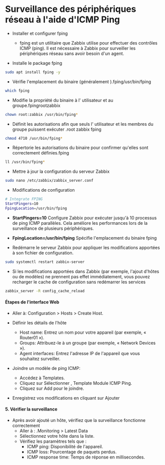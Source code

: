 # Surveillance des périphériques réseau à l'aide d'ICMP Ping

- Installer et configurer fping

  - fping est un utilitaire que Zabbix utilise pour effectuer des contrôles ICMP (ping). Il est nécessaire à Zabbix pour surveiller les périphériques réseau sans avoir besoin d'un agent.

- Installe le package fping

```sh
sudo apt install fping -y
```

- Vérifie l'emplacement du binaire (généralement ).fping/usr/bin/fping

```sh
which fping
```

- Modifie la propriété du binaire à l' utilisateur et au groupe.fpingrootzabbix

```sh
chown root:zabbix /usr/bin/fping*
```

- Définit les autorisations afin que seuls l' utilisateur et les membres du groupe puissent exécuter .root zabbix fping

```sh
chmod 4710 /usr/bin/fping*
```

- Répertorie les autorisations du binaire pour confirmer qu'elles sont correctement définies.fping

```sh
ll /usr/bin/fping*
```

- Mettre à jour la configuration du serveur Zabbix

```sh
sudo nano /etc/zabbix/zabbix_server.conf
```

- Modifications de configuration

```sh
# Integrate FPING
StartPingers=10
FpingLocation=/usr/bin/fping
```

- **StartPingers=10** Configure Zabbix pour exécuter jusqu'à 10 processus de ping ICMP parallèles. Cela améliore les performances lors de la surveillance de plusieurs périphériques.
- **FpingLocation=/usr/bin/fping** Spécifie l'emplacement du binaire fping

- Redémarre le serveur Zabbix pour appliquer les modifications apportées à son fichier de configuration.

```sh
sudo systemctl restart zabbix-server
```

- Si les modifications apportées dans Zabbix (par exemple, l'ajout d'hôtes ou de modèles) ne prennent pas effet immédiatement, vous pouvez recharger le cache de configuration sans redémarrer les services

```sh
zabbix_server -R config_cache_reload
```

#### Étapes de l'interface Web

- Aller à: Configuration > Hosts > Create Host.
- Définir les détails de l'hôte

  - Host name: Entrez un nom pour votre appareil (par exemple, « Router01 »).
  - Groups: Attribuez-le à un groupe (par exemple, « Network Devices »).
  - Agent interfaces: Entrez l'adresse IP de l'appareil que vous souhaitez surveiller.

- Joindre un modèle de ping ICMP:

  - Accédez à Templates.
  - Cliquez sur Sélectionner , Template Module ICMP Ping.
  - Cliquez sur Add pour le joindre.

- Enregistrez vos modifications en cliquant sur Ajouter

#### 5. Vérifier la surveillance

- Après avoir ajouté un hôte, vérifiez que la surveillance fonctionne correctement
  - Aller à : .Monitoring > Latest Data
  - Sélectionnez votre hôte dans la liste.
  - Vérifiez les paramètres tels que :
    - ICMP ping: Disponibilité de l'appareil.
    - ICMP loss: Pourcentage de paquets perdus.
    - ICMP response time: Temps de réponse en millisecondes.
